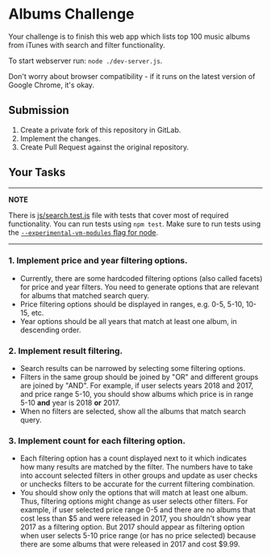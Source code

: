 # Albums Challenge

Your challenge is to finish this web app which lists top 100 music albums from iTunes with search and filter
functionality.

To start webserver run: `node ./dev-server.js`.

Don't worry about browser compatibility - if it runs on the latest version of Google Chrome, it's okay.

## Submission

1. Create a private fork of this repository in GitLab.
2. Implement the changes.
3. Create Pull Request against the original repository.

## Your Tasks

---
**NOTE**

There is [js/search.test.js](js/search.test.js) file with tests that cover most of required functionality. You can run
tests using `npm test`. Make sure to run tests using
the [`--experimental-vm-modules` flag for node](https://jestjs.io/docs/ecmascript-modules).

---

### 1. Implement price and year filtering options.

- Currently, there are some hardcoded filtering options (also called facets) for price and year filters. You need to
  generate options that are relevant for albums that matched search query.
- Price filtering options should be displayed in ranges, e.g. 0-5, 5-10, 10-15, etc.
- Year options should be all years that match at least one album, in descending order.

### 2. Implement result filtering.

- Search results can be narrowed by selecting some filtering options.
- Filters in the same group should be joined by "OR" and different groups are joined by "AND". For example, if user
  selects years 2018 and 2017, and price range 5-10, you should show albums which price is in range 5-10 **and** year is
  2018 **or** 2017.
- When no filters are selected, show all the albums that match search query.

### 3. Implement count for each filtering option.

- Each filtering option has a count displayed next to it which indicates how many results are matched by the filter. The
  numbers have to take into account selected filters in other groups and update as user checks or unchecks filters to be
  accurate for the current filtering combination.
- You should show only the options that will match at least one album. Thus, filtering options might change as user
  selects other filters. For example, if user selected price range 0-5 and there are no albums that cost less than $5
  and were released in 2017, you shouldn't show year 2017 as a filtering option. But 2017 should appear as filtering
  option when user selects 5-10 price range (or has no price selected) because there are some albums that were released
  in 2017 and cost $9.99.
